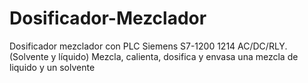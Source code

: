 # Dosificador-Mezclador
Dosificador mezclador con PLC Siemens S7-1200 1214 AC/DC/RLY. (Solvente y líquido) Mezcla, calienta, dosifica y envasa una mezcla de liquido y un solvente
